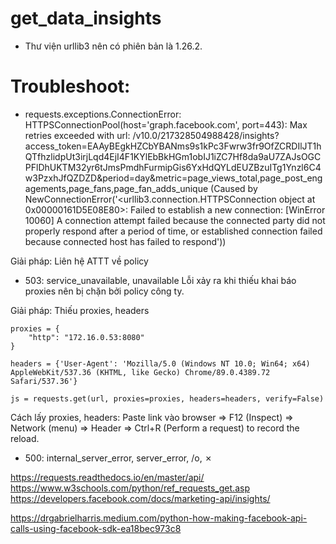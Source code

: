 # get_data_insights
- Thư viện urllib3 nên có phiên bản là 1.26.2.

# Troubleshoot:
- requests.exceptions.ConnectionError: 
	HTTPSConnectionPool(host='graph.facebook.com', port=443): Max retries exceeded with url: /v10.0/217328504988428/insights?access_token=EAAyBEgkHZCbYBANms9s1kPc3Fwrw3fr9OfZCRDIlJT1hQTfhzlidpUt3irjLqd4EjI4F1KYlEbBkHGm1obIJ1iZC7Hf8da9aU7ZAJsOGCPFlDhUKTM32yr6tJmsPmdhFurmipGis6YxHdQYLdEUZBzuITg1Ynzl6C4w3PzxhJfQZDZD&period=day&metric=page_views_total,page_post_engagements,page_fans,page_fan_adds_unique (Caused by NewConnectionError('<urllib3.connection.HTTPSConnection object at 0x00000161D5E08E80>: Failed to establish a new connection: [WinError 10060] A connection attempt failed because the connected party did not properly respond after a period of time, or established connection failed because connected host has failed to respond'))

Giải pháp: Liên hệ ATTT về policy

- 503: service_unavailable, unavailable
Lỗi xảy ra khi thiếu khai báo proxies nên bị chặn bởi policy công ty.

Giải pháp:
Thiếu proxies, headers

	proxies = {
        "http": "172.16.0.53:8080"
    }

    headers = {'User-Agent': 'Mozilla/5.0 (Windows NT 10.0; Win64; x64) AppleWebKit/537.36 (KHTML, like Gecko) Chrome/89.0.4389.72 Safari/537.36'}

    js = requests.get(url, proxies=proxies, headers=headers, verify=False)

Cách lấy proxies, headers: Paste link vào browser => F12 (Inspect) => Network (menu) => Header => Ctrl+R (Perform a request) to record the reload.

- 500: internal_server_error, server_error, /o\, ✗


https://requests.readthedocs.io/en/master/api/
https://www.w3schools.com/python/ref_requests_get.asp
https://developers.facebook.com/docs/marketing-api/insights/

https://drgabrielharris.medium.com/python-how-making-facebook-api-calls-using-facebook-sdk-ea18bec973c8
